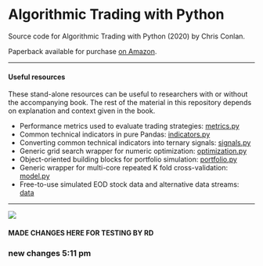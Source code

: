 # Algorithmic Trading with Python
Source code for Algorithmic Trading with Python (2020) by Chris Conlan. 

Paperback available for purchase [on Amazon](https://amzn.to/2UZbHuA).

---------------

#### Useful resources

These stand-alone resources can be useful to researchers with or without the accompanying book. The rest of the material in this repository depends on explanation and context given in the book.

+ Performance metrics used to evaluate trading strategies: [metrics.py](src/pypm/metrics.py)
+ Common technical indicators in pure Pandas: [indicators.py](src/pypm/indicators.py)
+ Converting common technical indicators into ternary signals: [signals.py](src/pypm/signals.py)
+ Generic grid search wrapper for numeric optimization: [optimization.py](src/pypm/optimization.py)
+ Object-oriented building blocks for portfolio simulation: [portfolio.py](src/pypm/portfolio.py)
+ Generic wrapper for multi-core repeated K fold cross-validation: [model.py](src/pypm/ml_model/model.py)
+ Free-to-use simulated EOD stock data and alternative data streams: [data](data)

----

![](cover.png)


#### MADE CHANGES HERE FOR TESTING BY RD ###
### new changes 5:11 pm
